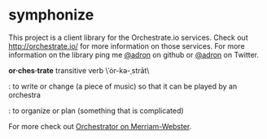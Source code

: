 symphonize
============

This project is a client library for the Orchestrate.io services. Check out http://orchestrate.io/ for more information on those services. For more information on the library ping me [@adron](https://github.com/Adron) on github or [@adron](https://twitter.com/Adron) on Twitter.

**or·ches·trate** transitive verb \ˈȯr-kə-ˌstrāt\

: to write or change (a piece of music) so that it can be played by an orchestra

: to organize or plan (something that is complicated)

For more check out [Orchestrator on Merriam-Webster](http://www.merriam-webster.com/dictionary/orchestrator).